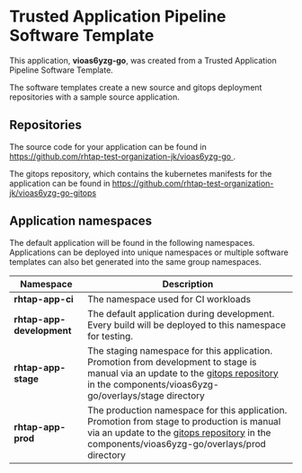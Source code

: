 # Trusted Application Pipeline Software Template

This application, **vioas6yzg-go**, was created from a Trusted Application Pipeline Software Template.

The software templates create a new source and gitops deployment repositories with a sample source application. 

## Repositories

The source code for your application can be found in [https://github.com/rhtap-test-organization-jk/vioas6yzg-go ](https://github.com/rhtap-test-organization-jk/vioas6yzg-go ).
 
The gitops repository, which contains the kubernetes manifests for the application can be found in 
[https://github.com/rhtap-test-organization-jk/vioas6yzg-go-gitops ](https://github.com/rhtap-test-organization-jk/vioas6yzg-go-gitops ) 

## Application namespaces 

The default application will be found in the following namespaces. Applications can be deployed into unique namespaces or multiple software templates can also bet generated into the same group namespaces.  

|  Namespace   |  Description   |  
| -------- | -------- |
| **rhtap-app-ci** | The namespace used for CI workloads |
| **rhtap-app-development** | The default application during development. Every build will be deployed to this namespace for testing. |
| **rhtap-app-stage** | The staging namespace for this application. Promotion from development to stage is manual via an update to the [gitops repository](https://github.com/rhtap-test-organization-jk/vioas6yzg-go-gitops ) in the components/vioas6yzg-go/overlays/stage directory |
| **rhtap-app-prod** | The production namespace for this application. Promotion from stage to production is manual via an update to the [gitops repository](https://github.com/rhtap-test-organization-jk/vioas6yzg-go-gitops ) in the components/vioas6yzg-go/overlays/prod directory |